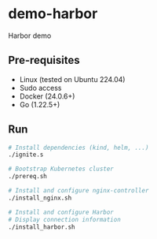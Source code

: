 # demo-harbor
Harbor demo

## Pre-requisites

- Linux (tested on Ubuntu 224.04)
- Sudo access
- Docker (24.0.6+)
- Go (1.22.5+)

## Run

```bash
# Install dependencies (kind, helm, ...)
./ignite.s

# Bootstrap Kubernetes cluster
./prereq.sh

# Install and configure nginx-controller
./install_nginx.sh

# Install and configure Harbor
# Display connection information
./install_harbor.sh
```

